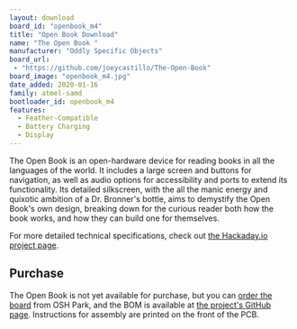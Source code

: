 ```yaml
---
layout: download
board_id: "openbook_m4"
title: "Open Book Download"
name: "The Open Book "
manufacturer: "Oddly Specific Objects"
board_url:
 - "https://github.com/joeycastillo/The-Open-Book"
board_image: "openbook_m4.jpg"
date_added: 2020-01-16
family: atmel-samd
bootloader_id: openbook_m4
features:
  - Feather-Compatible
  - Battery Charging
  - Display
---
```


The Open Book is an open-hardware device for reading books in all the languages of the world. It includes a large screen and buttons for navigation, as well as audio options for accessibility and ports to extend its functionality. Its detailed silkscreen, with the all the manic energy and quixotic ambition of a Dr. Bronner's bottle, aims to demystify the Open Book's own design, breaking down for the curious reader both how the book works, and how they can build one for themselves.

For more detailed technical specifications, check out [the Hackaday.io project page](https://hackaday.io/project/168761-the-open-book-feather).

## Purchase

The Open Book is not yet available for purchase, but you can [order the board](https://oshpark.com/shared_projects/9h6jn9B1) from OSH Park, and the BOM is available at [the project's GitHub page](https://github.com/joeycastillo/The-Open-Book). Instructions for assembly are printed on the front of the PCB.
